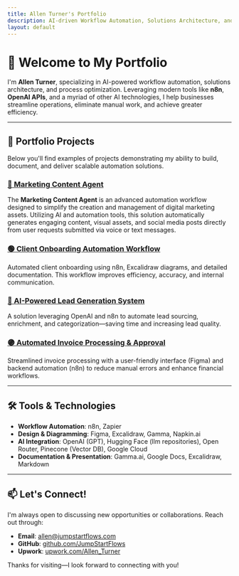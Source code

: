 ```yaml
---
title: Allen Turner's Portfolio
description: AI-driven Workflow Automation, Solutions Architecture, and Process Optimization
layout: default
---
```


# 👋 Welcome to My Portfolio

I'm **Allen Turner**, specializing in AI-powered workflow automation, solutions architecture, and process optimization. Leveraging modern tools like **n8n**, **OpenAI APIs**, and a myriad of other AI technologies, I help businesses streamline operations, eliminate manual work, and achieve greater efficiency.

---

## 🚀 Portfolio Projects

Below you'll find examples of projects demonstrating my ability to build, document, and deliver scalable automation solutions.

### [🔴 Marketing Content Agent](https://github.com/JumpStartFlows/Marketing-Content-Agent)

The **Marketing Content Agent** is an advanced automation workflow designed to simplify the creation and management of digital marketing assets. Utilizing AI and automation tools, this solution automatically generates engaging content, visual assets, and social media posts directly from user requests submitted via voice or text messages.



### [🟢 Client Onboarding Automation Workflow](https://github.com/yourusername/client-onboarding-automation)

Automated client onboarding using n8n, Excalidraw diagrams, and detailed documentation. This workflow improves efficiency, accuracy, and internal communication.

### [🔵 AI-Powered Lead Generation System](https://github.com/yourusername/ai-lead-generation)

A solution leveraging OpenAI and n8n to automate lead sourcing, enrichment, and categorization—saving time and increasing lead quality.

### [🟣 Automated Invoice Processing & Approval](https://github.com/yourusername/invoice-processing-bot)

Streamlined invoice processing with a user-friendly interface (Figma) and backend automation (n8n) to reduce manual errors and enhance financial workflows.

---

## 🛠️ Tools & Technologies
- **Workflow Automation**: n8n, Zapier
- **Design & Diagramming**: Figma, Excalidraw, Gamma, Napkin.ai
- **AI Integration**: OpenAI (GPT), Hugging Face (llm repositories), Open Router, Pinecone (Vector DB), Google Cloud
- **Documentation & Presentation**: Gamma.ai, Google Docs, Excalidraw, Markdown

---

## 📫 Let's Connect!

I'm always open to discussing new opportunities or collaborations. Reach out through:

- **Email**: [allen@jumpstartflows.com](mailto:allen@jumpstartflows.com)
- **GitHub**: [github.com/JumpStartFlows](https://github.com/JumpStartFlows)
- **Upwork**: [upwork.com/Allen_Turner](https://www.upwork.com/freelancers/~01bff6b7e3869e81e5)

Thanks for visiting—I look forward to connecting with you!


